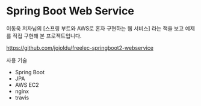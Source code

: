 # Spring Boot Web Service
이동욱 저자님의 [스프링 부트와 AWS로 혼자 구현하는 웹 서비스] 라는 책을 보고 예제를 직접 구현해 본 프로젝트입니다.

https://github.com/jojoldu/freelec-springboot2-webservice

사용 기술
- Spring Boot
- JPA
- AWS EC2 
- nginx
- travis
